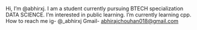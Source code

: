 Hi, I’m @abhirxj.
I am a student currently pursuing BTECH specialization DATA SCIENCE.
I’m interested in public learning.
I’m currently learning cpp.
How to reach me 
ig- @_abhirxj
Gmail- abhirajchouhan018@gmail.com


<!---
abhirxj/abhirxj is a ✨ special ✨ repository because its `README.md` (this file) appears on your GitHub profile.
You can click the Preview link to take a look at your changes.
--->

